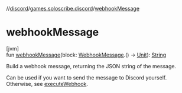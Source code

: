 //[discord](../../index.md)/[games.soloscribe.discord](index.md)/[webhookMessage](webhook-message.md)

# webhookMessage

[jvm]\
fun [webhookMessage](webhook-message.md)(block: [WebhookMessage](-webhook-message/index.md).() -&gt; [Unit](https://kotlinlang.org/api/latest/jvm/stdlib/kotlin-stdlib/kotlin/-unit/index.html)): [String](https://kotlinlang.org/api/latest/jvm/stdlib/kotlin-stdlib/kotlin/-string/index.html)

Build a webhook message, returning the JSON string of the message.

Can be used if you want to send the message to Discord yourself. Otherwise, see [executeWebhook](execute-webhook.md).
